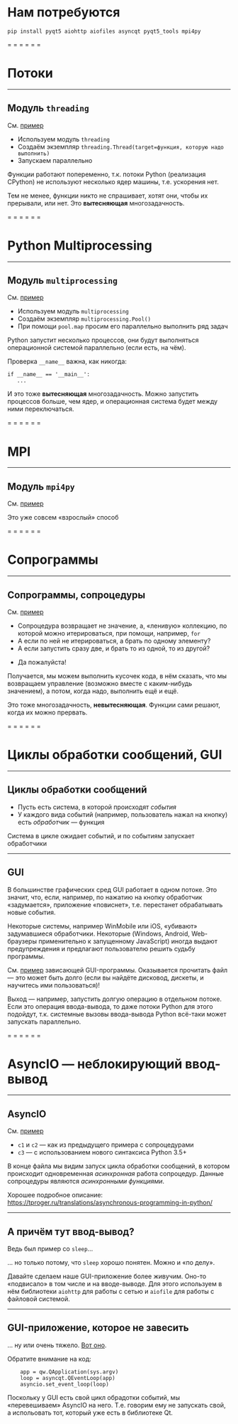 <!-- -*- coding: utf-8 -*- -->
<span id="slides-title" hidden>Параллельное программирование: потоки, процессы, сопрограммы, циклы обработки сообщений</span>

# Нам потребуются

```
pip install pyqt5 aiohttp aiofiles asyncqt pyqt5_tools mpi4py
```

= = = = = =

# Потоки

- - - - - -

## Модуль `threading`

См. [пример](../examples/03.parallel/threading_no_effect.py)

* Используем модуль `threading`
* Создаём экземпляр `threading.Thread(target=функция, которую надо выполнить)`
* Запускаем параллельно

Функции работают попеременно, т.к. потоки Python (реализация CPython) не используют несколько ядер машины, т.е. ускорения нет.

Тем не менее, функции никто не спрашивает, хотят они, чтобы их прерывали, или нет. Это **вытесняющая** многозадачность.

= = = = = =

# Python Multiprocessing

- - - - - -

## Модуль `multiprocessing`

См. [пример](../examples/03.parallel/multiprocessing_effect.py)

* Используем модуль `multiprocessing`
* Создаём экземпляр `multiprocessing.Pool()`
* При помощи `pool.map` просим его параллельно выполнить ряд задач

Python запустит несколько процессов, они будут выполняться операционной системой параллельно (если есть, на чём).

Проверка `__name__` важна, как никогда:

```
if __name__ == '__main__':
   ...
```

И это тоже **вытесняющая** многозадачность. Можно запустить процессов больше, чем ядер, и операционная система будет между ними переключаться.

= = = = = =

# MPI

- - - - - -

## Модуль `mpi4py`

См. [пример](../examples/03.parallel/mpi4py)

Это уже совсем «взрослый» способ

= = = = = =

# Сопрограммы

- - - - - -

## Сопрограммы, сопроцедуры

См. [пример](../examples/03.parallel/coroutines_sync.py)

* Сопроцедура возвращает не значение, а, «ленивую» коллекцию, по которой можно итерироваться, при помощи, например, `for`
* А если по ней не итерироваться, а брать по одному элементу?
* А если запустить сразу две, и брать то из одной, то из другой?

<div class="fragment" /> 

* Да пожалуйста!

<div class="fragment" /> 

Получается, мы можем выполнить кусочек кода, в нём сказать, что мы возвращаем управление (возможно вместе с каким-нибудь значением),
а потом, когда надо, выполнить ещё и ещё.

Это тоже многозадачность, **невытесняющая**. Функции сами решают, когда их можно прервать.

= = = = = =

# Циклы обработки сообщений, GUI

- - - - - -

## Циклы обработки сообщений

* Пусть есть система, в которой происходят *события*
* У каждого вида событий (например, пользователь нажал на кнопку) есть *обработчик* — функция

Система в цикле ожидает событий, и по событиям запускает обработчики

- - - - - -

## GUI

В большинстве графических сред GUI работает в одном потоке. Это значит, что, если, например,
по нажатию на кнопку обработчик «задумается», приложение «повиснет», т.е. перестанет обрабатывать
новые события.

Некоторые системы, например WinMobile или iOS, «убивают» задумавшиеся обработчики. Некоторые (Windows, Android,
Web-браузеры применительно к запущенному JavaScript) иногда выдают предупреждения и предлагают пользователю решить судьбу программы.

См. [пример](../examples/03.parallel/pyqt_sync.py) зависающей GUI-программы. Оказывается прочитать файл — это может быть долго
(если вы найдёте дисковод, дискеты, и научитесь ими пользоваться)!

<div class="fragment" /> 

Выход — например, запустить долгую операцию в отдельном потоке. Если это операция ввода-вывода, то даже потоки Python для этого подойдут,
т.к. системные вызовы ввода-вывода Python всё-таки может запускать параллельно.

= = = = = =

# AsyncIO — неблокирующий ввод-вывод

- - - - - -

## AsyncIO

См. [пример](../examples/03.parallel/coroutines_async.py)

* `c1` и `c2` — как из предыдущего примера с сопроцедурами
* `c3` — с использованием нового синтаксиса Python 3.5+

В конце файла мы видим запуск цикла обработки сообщений, в котором происходит одновременная *асинхронная* работа сопроцедур.
Данные сопроцедуры являются *асинхронными функциями*.

Хорошее подробное описание: https://tproger.ru/translations/asynchronous-programming-in-python/

- - - - - -

## А причём тут ввод-вывод?

Ведь был пример со `sleep`...

<div class="fragment" /> 

... но только потому, что `sleep` хорошо понятен. Можно и «по делу».

Давайте сделаем наше GUI-приложение более живучим. Оно-то «подвисало» в том числе и на вводе-выводе.
Для этого используем в нём библиотеки `aiohttp` для работы с сетью и `aiofile` для работы с файловой системой.

- - - - - -

## GUI-приложение, которое не завесить

... ну или очень тяжело. [Вот оно](../examples/03.parallel/pyqt_async.py).

Обратите внимание на код:

```
    app = qw.QApplication(sys.argv)
    loop = asyncqt.QEventLoop(app)
    asyncio.set_event_loop(loop)
```

Поскольку у GUI есть свой цикл обрадотки событий, мы «перевешиваем» AsyncIO на него. Т.е. говорим ему не запускать свой, а
испольовать тот, который уже есть в библиотеке Qt.
